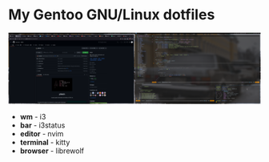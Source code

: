 # My Gentoo GNU/Linux dotfiles

![Workspace](screenshot.png)

* **wm** - i3
* **bar** - i3status
* **editor** - nvim
* **terminal** - kitty
* **browser** - librewolf
